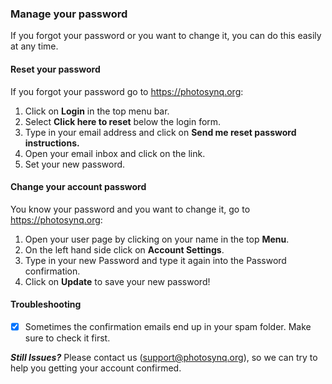 ### Manage your password

If you forgot your password or you want to change it, you can do this easily at any time.

#### Reset your password

If you forgot your password go to <https://photosynq.org>:

1. Click on **Login** in the top menu bar.
2. Select **Click here to reset** below the login form.
3. Type in your email address and click on **Send me reset password instructions.**
4. Open your email inbox and click on the link.
5. Set your new password.

#### Change your account password

You know your password and you want to change it, go to <https://photosynq.org>:

1. Open your user page by clicking on your name in the top **Menu**.
2. On the left hand side click on **Account Settings**.
3. Type in your new Password and type it again into the Password confirmation.
4. Click on **Update** to save your new password!

#### Troubleshooting

- [x] Sometimes the confirmation emails end up in your spam folder. Make sure to check it first.

***Still Issues?*** Please contact us (<support@photosynq.org>), so we can try to help you getting your account confirmed.